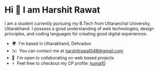 
<!--
**StartOver0/StartOver0** is a ✨ _special_ ✨ repository because its `README.md` (this file) appears on your GitHub profile.

Here are some ideas to get you started:

- 🔭 I’m currently working on ...
- 🌱 I’m currently learning ...
- 👯 I’m looking to collaborate on ...
- 🤔 I’m looking for help with ...
- 💬 Ask me about ...
- 📫 How to reach me: ...
- 😄 Pronouns: ...
- ⚡ Fun fact: ...
-->
Hi 👋 I am Harshit Rawat
==============================

I am a student currently pursuing my B.Tech from Uttaranchal University, Uttarakhand. I possess a good understanding of web technologies, design principles, and coding languages for creating good digital experiences.

* 🌍  I'm based in Uttarakhand, Dehradun
* ✉️  You can contact me at [harshitrawat048@gmail.com](mailto:harshitrawat048@gmail.com)
* 🤝  I'm open to collaborating on web based projects
* ⚡  Feel free to checkout my CP profile: [kuma10](https://codeforces.com/profile/kuma10)
